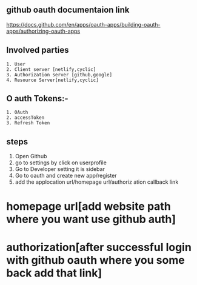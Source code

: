## github oauth documentaion link
https://docs.github.com/en/apps/oauth-apps/building-oauth-apps/authorizing-oauth-apps

## Involved parties
    1. User     
    2. Client server [netlify,cyclic]
    3. Authorization server [github,google]
    4. Resource Server[netlify,cyclic]


## O auth Tokens:-
    1. OAuth 
    2. accessToken
    3. Refresh Token



## steps
1. Open Github
2. go to settings by click on userprofile 
3. Go to Developer setting it is sidebar
4. Go to oauth and create new app/register
5. add the applocation url/homepage url/authoriz
ation callback link

# homepage url[add website path where you want use github auth]
# authorization[after successful login with github oauth where you some back add that link]